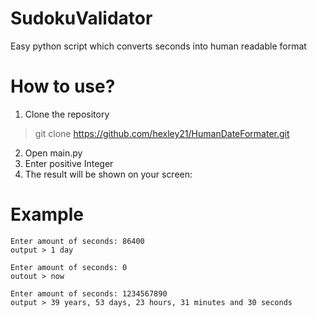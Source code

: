 # SudokuValidator
Easy python script which converts seconds into human readable format

# How to use?
 1. Clone the repository 
 > git clone https://github.com/hexley21/HumanDateFormater.git
 2. Open main.py
 3. Enter positive Integer
 4. The result will be shown on your screen:

# Example
    Enter amount of seconds: 86400
    output > 1 day
>
    Enter amount of seconds: 0
    outout > now
>
    Enter amount of seconds: 1234567890
    output > 39 years, 53 days, 23 hours, 31 minutes and 30 seconds
